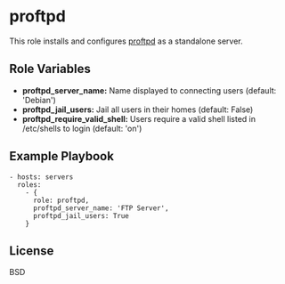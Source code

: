 proftpd
=======

This role installs and configures [proftpd](http://www.proftpd.org/) as a standalone server.

Role Variables
--------------

* **proftpd_server_name:** Name displayed to connecting users (default: 'Debian')
* **proftpd_jail_users:** Jail all users in their homes (default: False)
* **proftpd_require_valid_shell:** Users require a valid shell listed in /etc/shells to login (default: 'on')

Example Playbook
----------------

    - hosts: servers
      roles:
        - { 
          role: proftpd,
          proftpd_server_name: 'FTP Server',
          proftpd_jail_users: True
        }

License
-------

BSD

